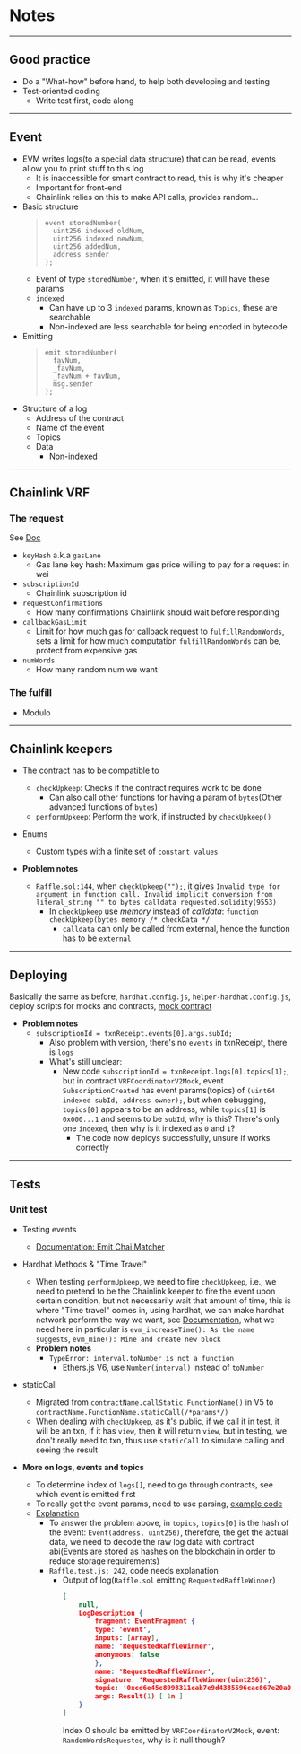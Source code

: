 # Notes

---

## Good practice

-   Do a "What-how" before hand, to help both developing and testing
-   Test-oriented coding
    -   Write test first, code along

---

## Event

-   EVM writes logs(to a special data structure) that can be read, events allow you to print stuff to this log
    -   It is inaccessible for smart contract to read, this is why it's cheaper
    -   Important for front-end
    -   Chainlink relies on this to make API calls, provides random...
-   Basic structure
    > ```solidity
    > event storedNumber(
    > 	uint256 indexed oldNum,
    > 	uint256 indexed newNum,
    > 	uint256 addedNum,
    > 	address sender
    > );
    > ```
    -   Event of type `storedNumber`, when it's emitted, it will have these params
    -   `indexed`
        -   Can have up to 3 `indexed` params, known as `Topics`, these are searchable
        -   Non-indexed are less searchable for being encoded in bytecode
-   Emitting
    > ```solidity
    > emit storedNumber(
    > 	favNum,
    > 	_favNum,
    > 	_favNum + favNum,
    > 	msg.sender
    > );
    > ```
-   Structure of a log
    -   Address of the contract
    -   Name of the event
    -   Topics
    -   Data
        -   Non-indexed

---

## Chainlink VRF

### The request

See [Doc](https://docs.chain.link/vrf/v2/subscription/examples/get-a-random-number)

-   `keyHash` a.k.a `gasLane`
    -   Gas lane key hash: Maximum gas price willing to pay for a request in wei
-   `subscriptionId`
    -   Chainlink subscription id
-   `requestConfirmations`
    -   How many confirmations Chainlink should wait before responding
-   `callbackGasLimit`
    -   Limit for how much gas for callback request to `fulfillRandomWords`, sets a limit for how much computation `fulfillRandomWords` can be, protect from expensive gas
-   `numWords`
    -   How many random num we want

### The fulfill

-   Modulo

---

## Chainlink keepers

-   The contract has to be compatible to

    -   `checkUpkeep`: Checks if the contract requires work to be done
        -   Can also call other functions for having a param of `bytes`(Other advanced functions of `bytes`)
    -   `performUpkeep`: Perform the work, if instructed by `checkUpkeep()`

-   Enums

    -   Custom types with a finite set of `constant values`

-   **Problem notes**
    -   `Raffle.sol:144`, when `checkUpkeep("");`, it gives `Invalid type for argument in function call. Invalid implicit conversion from literal_string "" to bytes calldata requested.solidity(9553)`
        -   In `checkUpkeep` use _memory_ instead of _calldata_: `function checkUpkeep(bytes memory /* checkData */`
            -   `calldata` can only be called from external, hence the function has to be `external`

---

## Deploying

Basically the same as before, `hardhat.config.js`, `helper-hardhat.config.js`, deploy scripts for mocks and contracts, [mock contract](https://github.com/smartcontractkit/chainlink/blob/develop/contracts/src/v0.8/mocks/VRFCoordinatorV2Mock.sol)

-   **Problem notes**
    -   `subscriptionId = txnReceipt.events[0].args.subId;`
        -   Also problem with version, there's no `events` in txnReceipt, there is `logs`
        -   What's still unclear:
            -   New code `subscriptionId = txnReceipt.logs[0].topics[1];`, but in contract `VRFCoordinatorV2Mock`, event `SubscriptionCreated` has event params(topics) of `(uint64 indexed subId, address owner);`, but when debugging, `topics[0]` appears to be an address, while `topics[1]` is `0x000...1` and seems to be `subId`, why is this? There's only one `indexed`, then why is it indexed as `0` and `1`?
                -   The code now deploys successfully, unsure if works correctly

---

## Tests

### Unit test

-   Testing events
    -   [Documentation: Emit Chai Matcher](https://ethereum-waffle.readthedocs.io/en/latest/matchers.html#emitting-events)
-   Hardhat Methods & "Time Travel"
    -   When testing `performUpkeep`, we need to fire `checkUpkeep`, i.e., we need to pretend to be the Chainlink keeper to fire the event upon certain condition, but not necessarily wait that amount of time, this is where "Time travel" comes in, using hardhat, we can make hardhat network perform the way we want, see [Documentation](https://hardhat.org/hardhat-network/reference), what we need here in particular is `evm_increaseTime(): As the name suggests`, `evm_mine(): Mine and create new block`
    -   **Problem notes**
        -   `TypeError: interval.toNumber is not a function`
            -   Ethers.js V6, use `Number(interval)` instead of `toNumber`
-   staticCall

    -   Migrated from `contractName.callStatic.FunctionName()` in V5 to `contractName.FunctionName.staticCall(/*params*/)`
    -   When dealing with `checkUpkeep`, as it's public, if we call it in test, it will be an txn, if it has `view`, then it will return `view`, but in testing, we don't really need to txn, thus use `staticCall` to simulate calling and seeing the result

-   **More on logs, events and topics**
    -   To determine index of `logs[]`, need to go through contracts, see which event is emitted first
    -   To really get the event params, need to use parsing, [example code](https://github.com/satishnvrn/hardhat-lottery-smartcontract-sat/blob/main/deploy/01-deploy-raffle.ts)
    -   [Explanation](https://medium.com/@kaishinaw/ethereum-logs-hands-on-with-ethers-js-a28dde44cbb6)
        -   To answer the problem above, in `topics`, `topics[0]` is the hash of the event: `Event(address, uint256)`, therefore, the get the actual data, we need to decode the raw log data with contract abi(Events are stored as hashes on the blockchain in order to reduce storage requirements)
        -   `Raffle.test.js: 242`, code needs explanation
            -   Output of log(`Raffle.sol` emitting `RequestedRaffleWinner`)
                ```json
                [
                    null,
                    LogDescription {
                        fragment: EventFragment {
                        type: 'event',
                        inputs: [Array],
                        name: 'RequestedRaffleWinner',
                        anonymous: false
                        },
                        name: 'RequestedRaffleWinner',
                        signature: 'RequestedRaffleWinner(uint256)',
                        topic: '0xcd6e45c8998311cab7e9d4385596cac867e20a0587194b954fa3a731c93ce78b',
                        args: Result(1) [ 1n ]
                    }
                ]
                ```
                Index 0 should be emitted by `VRFCoordinatorV2Mock`, event: `RandomWordsRequested`, why is it null though?
